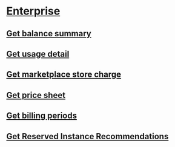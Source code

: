 # [Enterprise](https://docs.microsoft.com/azure/billing/billing-enterprise-api)
## [Get balance summary](enterprise/billing-enterprise-api-balance-summary.md)
## [Get usage detail](enterprise/billing-enterprise-api-usage-detail.md)
## [Get marketplace store charge](enterprise/billing-enterprise-api-marketplace-storecharge.md)
## [Get price sheet](enterprise/billing-enterprise-api-pricesheet.md)
## [Get billing periods](enterprise/billing-enterprise-api-billing-periods.md)
## [Get Reserved Instance Recommendations](enterprise/billing-enterprise-api-reserved-instance-recommendation.md)
